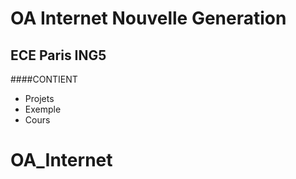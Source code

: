 # OA Internet Nouvelle Generation

## ECE Paris ING5

####CONTIENT

* Projets
* Exemple
* Cours


# OA_Internet
